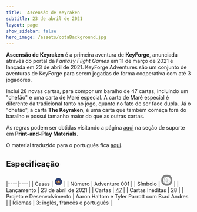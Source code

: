 ```yaml
---
title:  Ascensão de Keyraken
subtitle: 23 de abril de 2021
layout: page
show_sidebar: false
hero_image: /assets/cotaBackground.jpg
---
```


**Ascensão de Keyraken** é a primeira aventura  de **KeyForge**, anunciada através do portal da
_Fantasy Flight Games_ em 11 de março de 2021 e lançada em 23 de abril de 2021. KeyForge Adventures
são um conjunto de aventuras de KeyForge para serem jogadas de forma cooperativa com até 3 jogadores.

Inclui 28 novas cartas, para compor um baralho de 47 cartas, incluindo um "chefão" e uma carta de Maré especial.
A carta de Maré especial é diferente da tradicional tanto no jogo, quanto no fato de ser face dupla.
Já o "chefão", a carta **The Keyraken**, é uma carta que também começa fora do baralho e possui tamanho maior
do que as outras cartas.

As regras podem ser obtidas visitando a página [aqui](https://drafts.fantasyflightgames.com/en/products/keyforge/)
na seção de suporte em **Print-and-Play Materials**.

O material traduzido para o português fica [aqui](https://drive.google.com/drive/folders/1PUcbjI4SlkLp9p8gnedwduU2vx3f_SBX).

## Especificação

|----|----|
| Casas | ![Keyraken](https://raw.githubusercontent.com/cardsofkeyforge/cardsofkeyforge.github.io/master/rotk/keyraken.png) |
| Número | Adventure 001 |
| Símbolo | <img src="https://raw.githubusercontent.com/cardsofkeyforge/cardsofkeyforge.github.io/master/rotk/rotk.png" alt="rotk" style="background-color: gray; border-radius: 14px; padding: 5px;"/> |
| Lançamento | 23 de abril de 2021 |
| Cartas | [47](cards) |
| Cartas Inéditas | 28 |
| Projeto e Desenvolvimento | Aaron Haltom e Tyler Parrott com Brad Andres |
| Idiomas | 3: inglês, francês e português |

